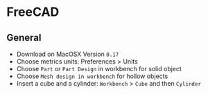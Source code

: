 # FreeCAD

## General

- Download on MacOSX Version `0.17`
- Choose metrics units: Preferences > Units
- Choose `Part` or `Part Design` in workbench for solid object
- Choose `Mesh design in workbench` for hollow objects
- Insert a cube and a cylinder: `Workbench` > `Cube` and then `Cylinder`
